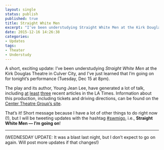 ```yaml
---
layout: single
status: publish
published: true
title: Straight White Men
excerpt: "I’ve been understudying Straight White Men at the Kirk Douglas Theatre in Culver City, and I’ve just learned that I’m going on for tonight’s performance!"
date: 2015-12-16 14:26:38
categories:
- Updates
tags:
- Theater
- Understudy
---
```

A short, exciting update: I’ve been understudying _Straight White Men_ at the Kirk Douglas Theatre in Culver City, and I’ve just learned that I’m going on for tonight’s performance (Tuesday, Dec 15 at 8pm).

The play and its author, Young Jean Lee, have generated a lot of talk, including [at](http://www.latimes.com/entertainment/arts/la-ca-cm-new-american-playwrights-20151122-column.html) [least](http://www.latimes.com/entertainment/arts/la-et-cm-straight-white-men-review-20151124-column.html) [three](http://www.latimes.com/entertainment/arts/la-ca-cm-young-jean-lee-20151122-story.html) recent articles in the LA Times. Information about this production, including tickets and driving directions, can be found on the [Center Theatre Group’s site](https://www.centertheatregroup.org/tickets/kirk-douglas-theatre/2015-16/straight-white-men/).

That’s it! Short message because I have a lot of other things to do right now (!), but I will be tweeting updates with the hashtag [#swmigo](https://twitter.com/search?q=%23swmigo), i.e., **Straight White Men — I’m going on**!

<hr>

(WEDNESDAY UPDATE: It was a blast last night, but I don’t expect to go on again. Will post more updates if that changes!)
